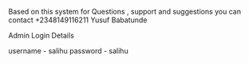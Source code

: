 Based on this system for Questions , support and suggestions you can contact +2348149116211 Yusuf Babatunde


Admin Login Details 

username - salihu
password - salihu